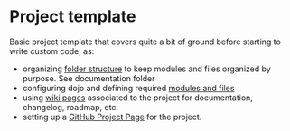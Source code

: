 # Project template

Basic project template that covers quite a bit of ground before starting to write custom code, as:
* organizing [folder structure](https://github.com/ermes-fp7space/project-template/tree/master/doc) to keep modules and files organized by purpose. See documentation folder
* configuring dojo and defining required [modules and files](https://github.com/ermes-fp7space/project-template/tree/master/app)
* using [wiki pages](https://github.com/ermes-fp7space/project-template/wiki) associated to the project for documentation, changelog, roadmap, etc. 
* setting up a [GitHub Project Page](https://github.com/ermes-fp7space/project-template/wiki) for the project. 

